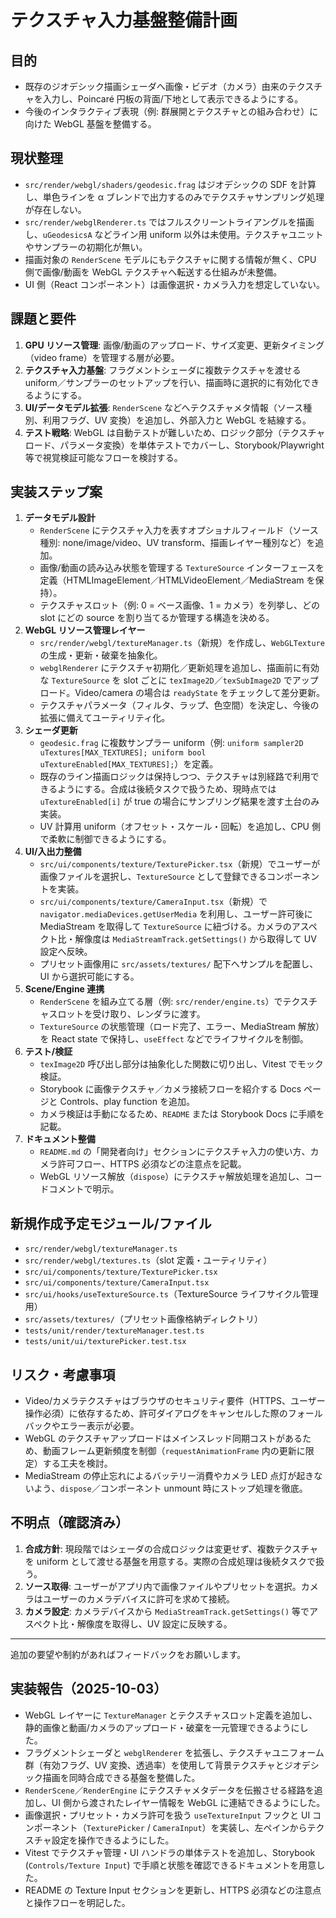 # テクスチャ入力基盤整備計画

## 目的
- 既存のジオデシック描画シェーダへ画像・ビデオ（カメラ）由来のテクスチャを入力し、Poincaré 円板の背面/下地として表示できるようにする。
- 今後のインタラクティブ表現（例: 群展開とテクスチャとの組み合わせ）に向けた WebGL 基盤を整備する。

## 現状整理
- `src/render/webgl/shaders/geodesic.frag` はジオデシックの SDF を計算し、単色ラインを α ブレンドで出力するのみでテクスチャサンプリング処理が存在しない。
- `src/render/webglRenderer.ts` ではフルスクリーントライアングルを描画し、`uGeodesicsA` などライン用 uniform 以外は未使用。テクスチャユニットやサンプラーの初期化が無い。
- 描画対象の `RenderScene` モデルにもテクスチャに関する情報が無く、CPU 側で画像/動画を WebGL テクスチャへ転送する仕組みが未整備。
- UI 側（React コンポーネント）は画像選択・カメラ入力を想定していない。

## 課題と要件
1. **GPU リソース管理**: 画像/動画のアップロード、サイズ変更、更新タイミング（video frame）を管理する層が必要。
2. **テクスチャ入力基盤**: フラグメントシェーダに複数テクスチャを渡せる uniform／サンプラーのセットアップを行い、描画時に選択的に有効化できるようにする。
3. **UI/データモデル拡張**: `RenderScene` などへテクスチャメタ情報（ソース種別、利用フラグ、UV 変換）を追加し、外部入力と WebGL を結線する。
4. **テスト戦略**: WebGL は自動テストが難しいため、ロジック部分（テクスチャロード、パラメータ変換）を単体テストでカバーし、Storybook/Playwright 等で視覚検証可能なフローを検討する。

## 実装ステップ案
1. **データモデル設計**
   - `RenderScene` にテクスチャ入力を表すオプショナルフィールド（ソース種別: none/image/video、UV transform、描画レイヤー種別など）を追加。
   - 画像/動画の読み込み状態を管理する `TextureSource` インターフェースを定義（HTMLImageElement／HTMLVideoElement／MediaStream を保持）。
   - テクスチャスロット（例: 0 = ベース画像、1 = カメラ）を列挙し、どの slot にどの source を割り当てるか管理する構造を決める。
2. **WebGL リソース管理レイヤー**
   - `src/render/webgl/textureManager.ts`（新規）を作成し、`WebGLTexture` の生成・更新・破棄を抽象化。
   - `webglRenderer` にテクスチャ初期化／更新処理を追加し、描画前に有効な `TextureSource` を slot ごとに `texImage2D`／`texSubImage2D` でアップロード。Video/camera の場合は `readyState` をチェックして差分更新。
   - テクスチャパラメータ（フィルタ、ラップ、色空間）を決定し、今後の拡張に備えてユーティリティ化。
3. **シェーダ更新**
   - `geodesic.frag` に複数サンプラー uniform（例: `uniform sampler2D uTextures[MAX_TEXTURES]; uniform bool uTextureEnabled[MAX_TEXTURES];`）を定義。
   - 既存のライン描画ロジックは保持しつつ、テクスチャは別経路で利用できるようにする。合成は後続タスクで扱うため、現時点では `uTextureEnabled[i]` が true の場合にサンプリング結果を渡す土台のみ実装。
   - UV 計算用 uniform（オフセット・スケール・回転）を追加し、CPU 側で柔軟に制御できるようにする。
4. **UI/入出力整備**
   - `src/ui/components/texture/TexturePicker.tsx`（新規）でユーザーが画像ファイルを選択し、`TextureSource` として登録できるコンポーネントを実装。
   - `src/ui/components/texture/CameraInput.tsx`（新規）で `navigator.mediaDevices.getUserMedia` を利用し、ユーザー許可後に MediaStream を取得して `TextureSource` に紐づける。カメラのアスペクト比・解像度は `MediaStreamTrack.getSettings()` から取得して UV 設定へ反映。
   - プリセット画像用に `src/assets/textures/` 配下へサンプルを配置し、UI から選択可能にする。
5. **Scene/Engine 連携**
   - `RenderScene` を組み立てる層（例: `src/render/engine.ts`）でテクスチャスロットを受け取り、レンダラに渡す。
   - `TextureSource` の状態管理（ロード完了、エラー、MediaStream 解放）を React state で保持し、`useEffect` などでライフサイクルを制御。
6. **テスト/検証**
   - `texImage2D` 呼び出し部分は抽象化した関数に切り出し、Vitest でモック検証。
   - Storybook に画像テクスチャ／カメラ接続フローを紹介する Docs ページと Controls、play function を追加。
   - カメラ検証は手動になるため、`README` または Storybook Docs に手順を記載。
7. **ドキュメント整備**
   - `README.md` の「開発者向け」セクションにテクスチャ入力の使い方、カメラ許可フロー、HTTPS 必須などの注意点を記載。
   - WebGL リソース解放（`dispose`）にテクスチャ解放処理を追加し、コードコメントで明示。

## 新規作成予定モジュール/ファイル
- `src/render/webgl/textureManager.ts`
- `src/render/webgl/textures.ts`（slot 定義・ユーティリティ）
- `src/ui/components/texture/TexturePicker.tsx`
- `src/ui/components/texture/CameraInput.tsx`
- `src/ui/hooks/useTextureSource.ts`（TextureSource ライフサイクル管理用）
- `src/assets/textures/`（プリセット画像格納ディレクトリ）
- `tests/unit/render/textureManager.test.ts`
- `tests/unit/ui/texturePicker.test.tsx`

## リスク・考慮事項
- Video/カメラテクスチャはブラウザのセキュリティ要件（HTTPS、ユーザー操作必須）に依存するため、許可ダイアログをキャンセルした際のフォールバックやエラー表示が必要。
- WebGL のテクスチャアップロードはメインスレッド同期コストがあるため、動画フレーム更新頻度を制御（`requestAnimationFrame` 内の更新に限定）する工夫を検討。
- MediaStream の停止忘れによるバッテリー消費やカメラ LED 点灯が起きないよう、`dispose`／コンポーネント unmount 時にストップ処理を徹底。

## 不明点（確認済み）
1. **合成方針**: 現段階ではシェーダの合成ロジックは変更せず、複数テクスチャを uniform として渡せる基盤を用意する。実際の合成処理は後続タスクで扱う。
2. **ソース取得**: ユーザーがアプリ内で画像ファイルやプリセットを選択。カメラはユーザーのカメラデバイスに許可を求めて接続。
3. **カメラ設定**: カメラデバイスから `MediaStreamTrack.getSettings()` 等でアスペクト比・解像度を取得し、UV 設定に反映する。

---
追加の要望や制約があればフィードバックをお願いします。

## 実装報告（2025-10-03）
- WebGL レイヤーに `TextureManager` とテクスチャスロット定義を追加し、静的画像と動画/カメラのアップロード・破棄を一元管理できるようにした。
- フラグメントシェーダと `webglRenderer` を拡張し、テクスチャユニフォーム群（有効フラグ、UV 変換、透過率）を使用して背景テクスチャとジオデシック描画を同時合成できる基盤を整備した。
- `RenderScene`／`RenderEngine` にテクスチャメタデータを伝搬させる経路を追加し、UI 側から渡されたレイヤー情報を WebGL に連結できるようにした。
- 画像選択・プリセット・カメラ許可を扱う `useTextureInput` フックと UI コンポーネント（`TexturePicker` / `CameraInput`）を実装し、左ペインからテクスチャ設定を操作できるようにした。
- Vitest でテクスチャ管理・UI ハンドラの単体テストを追加し、Storybook (`Controls/Texture Input`) で手順と状態を確認できるドキュメントを用意した。
- README の Texture Input セクションを更新し、HTTPS 必須などの注意点と操作フローを明記した。
